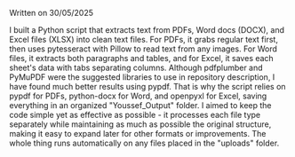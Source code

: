 Written on 30/05/2025

I built a Python script that extracts text from PDFs, Word docs (DOCX), and Excel files (XLSX) into clean text files.
For PDFs, it grabs regular text first, then uses pytesseract with Pillow to read text from any images.
For Word files, it extracts both paragraphs and tables, and for Excel, it saves each sheet's data with tabs separating columns. 
Although pdfplumber and PyMuPDF were the suggested libraries to use in repository description, I have found much better results using pypdf. That is why the script relies on pypdf for PDFs, python-docx for Word, and openpyxl for Excel, saving everything in an organized "Youssef_Output" folder. 
I aimed to keep the code simple yet as effective as possible - it processes each file type separately while maintaining as much as possible the original structure, making it easy to expand later for other formats or improvements. The whole thing runs automatically on any files placed in the "uploads" folder.